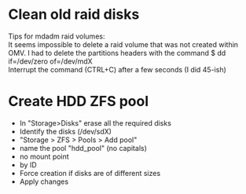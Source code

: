 # Clean old raid disks
Tips for mdadm raid volumes:  
It seems impossible to delete a raid volume that was not created within OMV. I had to delete the partitions headers with the command $ dd if=/dev/zero of=/dev/mdX  
Interrupt the command (CTRL+C) after a few seconds (I did 45-ish)

# Create HDD ZFS pool
- In "Storage>Disks" erase all the required disks
- Identify the disks (/dev/sdX)
- "Storage > ZFS > Pools > Add pool"
 - name the pool "hdd_pool" (no capitals)
 - no mount point
 - by ID
 - Force creation if disks are of different sizes
- Apply changes

